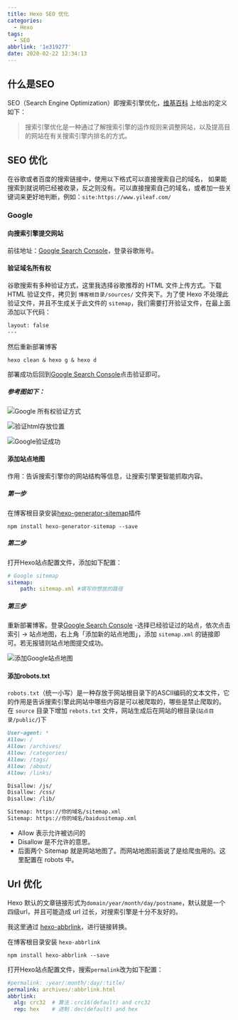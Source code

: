 ```yaml
---
title: Hexo SEO 优化
categories:
  - Hexo
tags:
  - SEO
abbrlink: '1e319277'
date: 2020-02-22 12:34:13
---
```


## 什么是SEO

SEO（Search Engine Optimization）即搜索引擎优化，[维基百科](https://zh.wikipedia.org/wiki/搜尋引擎最佳化) 上给出的定义如下：

> 搜索引擎优化是一种通过了解搜索引擎的运作规则来调整网站，以及提高目的网站在有关搜索引擎内排名的方式。

<!-- more-->

## SEO 优化

在谷歌或者百度的搜索链接中，使用以下格式可以直接搜索自己的域名， 如果能搜索到就说明已经被收录，反之则没有。可以直接搜索自己的域名，或者加一些关键词来更好地判断，例如：`site:https://www.yileaf.com/`

### Google

#### 向搜索引擎提交网站

前往地址：[Google Search Console](https://search.google.com/search-console/about?hl=zh-CN)，登录谷歌账号。

#### 验证域名所有权

谷歌搜索有多种验证方式，这里我选择谷歌推荐的 HTML 文件上传方式。下载 HTML 验证文件，拷贝到 `博客根目录/sources/` 文件夹下。为了使 Hexo 不处理此验证文件，并且不生成关于此文件的 `sitemap`，我们需要打开验证文件，在最上面添加以下代码：

```html
layout: false
---
```

然后重新部署博客

```shell
hexo clean & hexo g & hexo d
```

部署成功后回到[Google Search Console](https://search.google.com/search-console/about?hl=zh-CN)点击验证即可。

##### 参考图如下：

![Google 所有权验证方式](https://s2.ax1x.com/2020/02/22/3MmTyj.png)

![验证html存放位置](https://s2.ax1x.com/2020/02/22/3MnVfO.png)

![Google验证成功](https://s2.ax1x.com/2020/02/22/3MnshT.png)

#### 添加站点地图

作用：告诉搜索引擎你的网站结构等信息，让搜索引擎更智能抓取内容。

##### 第一步

在博客根目录安装[hexo-generator-sitemap](https://github.com/hexojs/hexo-generator-sitemap)插件

```shell
npm install hexo-generator-sitemap --save
```

##### 第二步

打开Hexo站点配置文件，添加如下配置：

```yml _config.yml
# Google sitemap
sitemap:
    path: sitemap.xml #填写你想放的路径
```

##### 第三步

重新部署博客。登录[Google Search Console](https://search.google.com/search-console/about?hl=zh-CN) -选择已经验证过的站点，依次点击索引 → 站点地图，右上角「添加新的站点地图」，添加 `sitemap.xml` 的链接即可。若无报错则站点地图提交成功。

![添加Google站点地图](https://s2.ax1x.com/2020/02/22/3M1l7j.png)

#### 添加robots.txt

`robots.txt`（统一小写）是一种存放于网站根目录下的ASCII编码的文本文件，它的作用是告诉搜索引擎此网站中哪些内容是可以被爬取的，哪些是禁止爬取的。
在 `source` 目录下增加 `rebots.txt` 文件，网站生成后在网站的根目录(`站点目录/public/`)下

```markdown
User-agent: *
Allow: /
Allow: /archives/
Allow: /categories/
Allow: /tags/
Allow: /about/
Allow: /links/

Disallow: /js/
Disallow: /css/
Disallow: /lib/

Sitemap: https://你的域名/sitemap.xml
Sitemap: https://你的域名/baidusitemap.xml
```

- Allow 表示允许被访问的
- Disallow 是不允许的意思。
- 后面两个 Sitemap 就是网站地图了。而网站地图前面说了是给爬虫用的。这里配置在 robots 中。

## Url 优化

Hexo 默认的文章链接形式为`domain/year/month/day/postname`，默认就是一个四级url，并且可能造成 url 过长，对搜索引擎是十分不友好的。

我这里通过 [hexo-abbrlink](https://github.com/rozbo/hexo-abbrlink)，进行链接转换。

在博客根目录安装 `hexo-abbrlink`

```shell
npm install hexo-abbrlink --save
```

打开Hexo站点配置文件，搜索`permalink`改为如下配置：

```yml _config.yml
#permalink: :year/:month/:day/:title/
permalink: archives/:abbrlink.html
abbrlink:
  alg: crc32  # 算法：crc16(default) and crc32
  rep: hex    # 进制：dec(default) and hex
```



